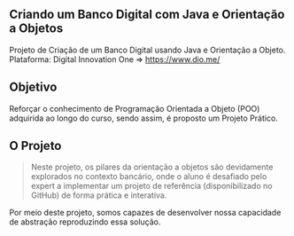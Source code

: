 ## Criando um Banco Digital com Java e Orientação a Objetos

Projeto de Criação de um Banco Digital usando Java e Orientação a Objeto.
Plataforma: Digital Innovation One => https://www.dio.me/ 

## Objetivo

Reforçar o conhecimento de Programação Orientada a Objeto (POO) adquirida ao longo do curso, sendo assim, é proposto um Projeto Prático.

## O Projeto

> Neste projeto, os pilares da orientação a objetos são devidamente explorados no contexto bancário, onde o aluno é desafiado pelo expert a implementar um projeto de referência (disponibilizado no GitHub) de forma prática e interativa. 

Por meio deste projeto, somos capazes de desenvolver nossa capacidade de abstração reproduzindo essa solução. 
